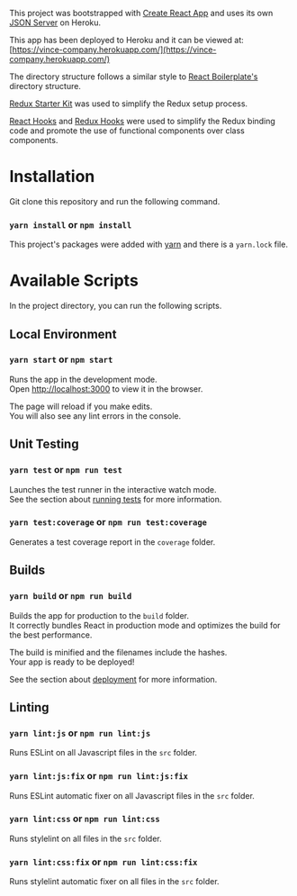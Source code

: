 This project was bootstrapped with [Create React App](https://github.com/facebook/create-react-app) and uses its own [JSON Server](https://company-json.herokuapp.com/) on Heroku.

This app has been deployed to Heroku and it can be viewed at: [https://vince-company.herokuapp.com/](https://vince-company.herokuapp.com/)

The directory structure follows a similar style to [React Boilerplate's](https://github.com/react-boilerplate/react-boilerplate/tree/master/app) directory structure.

[Redux Starter Kit](https://redux-starter-kit.js.org/) was used to simplify the Redux setup process.

[React Hooks](https://reactjs.org/docs/hooks-intro.html) and [Redux Hooks](https://react-redux.js.org/next/api/hooks) were used to simplify the Redux binding code and promote the use of functional components over class components.

# Installation

Git clone this repository and run the following command.

### `yarn install` or `npm install`

This project's packages were added with [yarn](https://yarnpkg.com/en/) and there is a `yarn.lock` file.

# Available Scripts

In the project directory, you can run the following scripts.

## Local Environment

### `yarn start` or `npm start`

Runs the app in the development mode.<br />
Open [http://localhost:3000](http://localhost:3000) to view it in the browser.

The page will reload if you make edits.<br />
You will also see any lint errors in the console.

## Unit Testing

### `yarn test` or `npm run test`

Launches the test runner in the interactive watch mode.<br />
See the section about [running tests](https://facebook.github.io/create-react-app/docs/running-tests) for more information.

### `yarn test:coverage` or `npm run test:coverage`

Generates a test coverage report in the `coverage` folder.

## Builds

### `yarn build` or `npm run build`

Builds the app for production to the `build` folder.<br />
It correctly bundles React in production mode and optimizes the build for the best performance.

The build is minified and the filenames include the hashes.<br />
Your app is ready to be deployed!

See the section about [deployment](https://facebook.github.io/create-react-app/docs/deployment) for more information.

## Linting

### `yarn lint:js` or `npm run lint:js`

Runs ESLint on all Javascript files in the `src` folder.

### `yarn lint:js:fix` or `npm run lint:js:fix`

Runs ESLint automatic fixer on all Javascript files in the `src` folder.

### `yarn lint:css` or `npm run lint:css`

Runs stylelint on all files in the `src` folder.

### `yarn lint:css:fix` or `npm run lint:css:fix`

Runs stylelint automatic fixer on all files in the `src` folder.